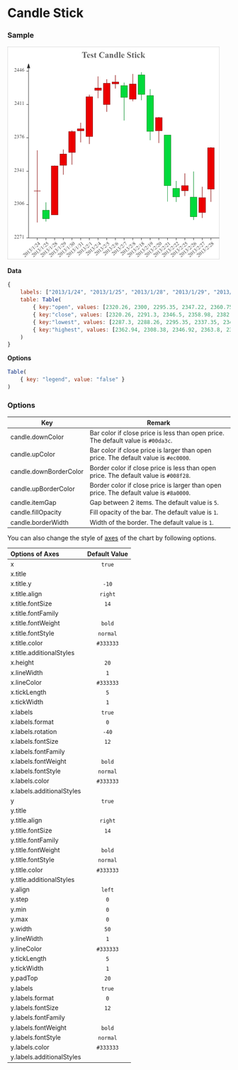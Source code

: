 # Candle Stick

### Sample

![Sample Candle Stick Chart](images/candle.png)

**Data**

```javascript
{
    labels: ["2013/1/24", "2013/1/25", "2013/1/28", "2013/1/29", "2013/1/30", "2013/1/31", "2013/2/1", "2013/2/4", "2013/2/5", "2013/2/6", "2013/2/7", "2013/2/8", "2013/2/18", "2013/2/19", "2013/2/20", "2013/2/21", "2013/2/22", "2013/2/25", "2013/2/26", "2013/2/27", "2013/2/28"],
    table: Table(
        { key:"open", values: [2320.26, 2300, 2295.35, 2347.22, 2360.75, 2383.43, 2377.41, 2425.92, 2411, 2432.68, 2430.69, 2416.62, 2441.91, 2420.26, 2383.49, 2378.82, 2322.94, 2320.62, 2313.74, 2297.77, 2322.32] },
        { key:"close", values: [2320.26, 2291.3, 2346.5, 2358.98, 2382.48, 2385.42, 2419.02, 2428.15, 2433.13, 2434.48, 2418.53, 2432.4, 2421.56, 2382.91, 2397.18, 2325.95, 2314.16, 2325.82, 2293.34, 2313.22, 2365.59] },
        { key:"lowest", values: [2287.3, 2288.26, 2295.35, 2337.35, 2347.89, 2371.23, 2369.57, 2417.58, 2403.3, 2427.7, 2394.22, 2414.4, 2415.43, 2373.53, 2370.61, 2309.17, 2308.76, 2315.01, 2289.89, 2292.03, 2308.92] },
        { key:"highest", values: [2362.94, 2308.38, 2346.92, 2363.8, 2383.76, 2391.82, 2421.15, 2440.38, 2437.42, 2441.73, 2433.89, 2443.03, 2444.8, 2427.07, 2397.94, 2378.82, 2330.88, 2338.78, 2340.71, 2324.63, 2366.16] }
    )
}
```

**Options**

```javascript
Table(
    { key: "legend", value: "false" }
)
```

### Options

| Key                    | Remark                                                       |
| ---------------------- | ------------------------------------------------------------ |
| candle.downColor       | Bar color if close price is less than open price. The default value is `#00da3c`. |
| candle.upColor         | Bar color if close price is larger than open price. The default value is `#ec0000`. |
| candle.downBorderColor | Border color if close price is less than open price. The default value is `#008f28`. |
| candle.upBorderColor   | Border color if close price is larger than open price. The default value is `#8a0000`. |
| candle.itemGap         | Gap between 2 items. The default value is `5`.               |
| candle.fillOpacity     | Fill opacity of the bar. The default value is `1`.           |
| candle.borderWidth     | Width of the border. The default value is `1`.               |

You can also change the style of [axes](axes.md) of the chart by following options.

| Options of Axes | Default Value |
|:-|:-:|
| x | `true` |
| x.title |  |
| x.title.y | `-10` |
| x.title.align | `right` |
| x.title.fontSize | `14` |
| x.title.fontFamily |  |
| x.title.fontWeight | `bold` |
| x.title.fontStyle | `normal` |
| x.title.color | `#333333` |
| x.title.additionalStyles |  |
| x.height | `20` |
| x.lineWidth | `1` |
| x.lineColor | `#333333` |
| x.tickLength | `5` |
| x.tickWidth | `1` |
| x.labels | `true` |
| x.labels.format | `0` |
| x.labels.rotation | `-40` |
| x.labels.fontSize | `12` |
| x.labels.fontFamily |  |
| x.labels.fontWeight | `bold` |
| x.labels.fontStyle | `normal` |
| x.labels.color | `#333333` |
| x.labels.additionalStyles |  |
| y | `true` |
| y.title |  |
| y.title.align | `right` |
| y.title.fontSize | `14` |
| y.title.fontFamily |  |
| y.title.fontWeight | `bold` |
| y.title.fontStyle | `normal` |
| y.title.color | `#333333` |
| y.title.additionalStyles |  |
| y.align | `left` |
| y.step | `0` |
| y.min | `0` |
| y.max | `0` |
| y.width | `50` |
| y.lineWidth | `1` |
| y.lineColor | `#333333` |
| y.tickLength | `5` |
| y.tickWidth | `1` |
| y.padTop | `20` |
| y.labels | `true` |
| y.labels.format | `0` |
| y.labels.fontSize | `12` |
| y.labels.fontFamily |  |
| y.labels.fontWeight | `bold` |
| y.labels.fontStyle | `normal` |
| y.labels.color | `#333333` |
| y.labels.additionalStyles |  |
